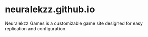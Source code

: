 # neuralekzz.github.io

Neuralekzz Games is a customizable game site designed for easy replication and configuration.

